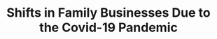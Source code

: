 ---
title: "Shifts in Family Businesses Due to the Covid-19 Pandemic"
collection: publications
permalink: /publication/2021-covid19
venue: "Global Journal of Entrepreneurship"
paperurl: "https://www.igbr.org/wp-content/uploads/2021/07/GJE_Vol_5_SI_2021.pdf"
citation: "Arik, M., Riley, J., Mirsaidova, A., Sumaiya, M. (2021). Shifts in Family Businesses Due to the Covid-19 Pandemic. Global Journal of Entrepreneurship, 153."

---